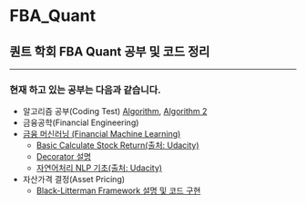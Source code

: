 # FBA_Quant

## 퀀트 학회 FBA Quant 공부 및 코드 정리
---
### 현재 하고 있는 공부는 다음과 같습니다.

* 알고리즘 공부(Coding Test) [Algorithm](https://github.com/inandout-kr/FBA_Quant/tree/main/Coding_Test), [Algorithm 2](https://github.com/inandout-kr/FBA_Quant/issues)
* 금융공학(Financial Engineering)
* [금융 머신러닝 (Financial Machine Learning)](https://github.com/inandout-kr/FBA_Quant/tree/main/Financial_Machine_Learning/Week%201)
  * [Basic Calculate Stock Return(출처: Udacity)](https://github.com/inandout-kr/FBA_Quant/tree/main/Financial_Machine_Learning/Week1_CalculateReturns)
  * [Decorator 설명](https://github.com/inandout-kr/FBA_Quant/blob/main/Financial_Machine_Learning/Week1_CalculateReturns/Decorator_explanation/What_is_Decorator.ipynb)
  * [자연어처리 NLP 기초(출처: Udacity)](https://github.com/inandout-kr/FBA_Quant/tree/main/Financial_Machine_Learning/%EC%9E%90%EC%97%B0%EC%96%B4%EC%B2%98%EB%A6%AC)
* 자산가격 결정(Asset Pricing)
  * [Black-Litterman Framework 설명 및 코드 구현](https://github.com/inandout-kr/FBA_Quant/blob/main/Asset_Pricing/Black-Litterman_Python/Black-Litterman-Framework.ipynb)
